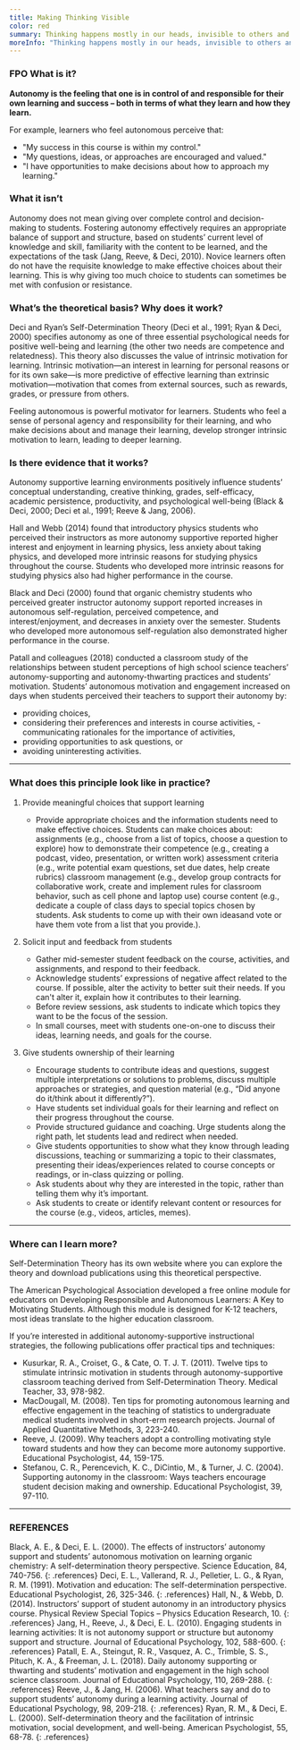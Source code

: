 ```yaml
---
title: Making Thinking Visible
color: red
summary: Thinking happens mostly in our heads, invisible to others and even to ourselves. Learning happens through thinking…
moreInfo: "Thinking happens mostly in our heads, invisible to others and even to ourselves. Learning happens through thinking, and learning increases when students externalize their thinking through problems, concepts, and questions. When students make their thinking visible to others, such as through speaking, writing, drawing, or demonstrating, they can see their own thinking progress, get timely feedback, question and discuss their ideas with others, and document their thinking for reflection."
---
```

### FPO What is it?

**Autonomy is the feeling that one is in control of and responsible for their own learning and success – both in terms of what they learn and how they learn.**

For example, learners who feel autonomous perceive that:
 
   - "My success in this course is within my control."
   - "My questions, ideas, or approaches are encouraged and valued." 
   - "I have opportunities to make decisions about how to approach my learning."

### What it isn’t
Autonomy does not mean giving over complete control and decision-making to students. Fostering autonomy effectively requires an appropriate balance of support and structure, based on students’ current level of knowledge and skill, familiarity with the content to be learned, and the expectations of the task (Jang, Reeve, & Deci, 2010). Novice learners often do not have the requisite knowledge to make effective choices about their learning. This is why giving too much choice to students can sometimes be met with confusion or resistance.


### What’s the theoretical basis? Why does it work?
Deci and Ryan’s Self-Determination Theory (Deci et al., 1991; Ryan & Deci, 2000) specifies autonomy as one of three essential psychological needs for positive well-being and learning (the other two needs are competence and relatedness). This theory also discusses the value of intrinsic motivation for learning. Intrinsic motivation—an interest in learning for personal reasons or for its own sake—is more predictive of effective learning than extrinsic motivation—motivation that comes from external sources, such as rewards, grades, or pressure from others.

Feeling autonomous is powerful motivator for learners. Students who feel a sense of personal agency and responsibility for their learning, and who make decisions about and manage their learning, develop stronger intrinsic motivation to learn, leading to deeper learning.


### Is there evidence that it works?
Autonomy supportive learning environments positively influence students’ conceptual understanding, creative thinking, grades, self-efficacy, academic persistence, productivity, and psychological well-being (Black & Deci, 2000; Deci et al., 1991; Reeve & Jang, 2006).

Hall and Webb (2014) found that introductory physics students who perceived their instructors as more autonomy supportive reported higher interest and enjoyment in learning physics, less anxiety about taking physics, and developed more intrinsic reasons for studying physics throughout the course. Students who developed more intrinsic reasons for studying physics also had higher performance in the course.

Black and Deci (2000) found that organic chemistry students who perceived greater instructor autonomy support reported increases in autonomous self-regulation, perceived competence, and interest/enjoyment, and decreases in anxiety over the semester. Students who developed more autonomous self-regulation also demonstrated higher performance in the course.

Patall and colleagues (2018) conducted a classroom study of the relationships between student perceptions of high school science teachers’ autonomy-supporting and autonomy-thwarting practices and students’ motivation. Students’ autonomous motivation and engagement increased on days when students perceived their teachers to support their autonomy by:
- providing choices,
- considering their preferences and interests in course activities, - communicating rationales for the importance of activities,
- providing opportunities to ask questions, or
- avoiding uninteresting activities.


----


### What does this principle look like in practice?
1. Provide meaningful choices that support learning

    - Provide appropriate choices and the information students need to make effective choices. Students can make choices about:
        assignments (e.g., choose from a list of topics, choose a question to explore)
        how to demonstrate their competence (e.g., creating a podcast, video, presentation, or written work)
        assessment criteria (e.g., write potential exam questions, set due dates, help create rubrics)
        classroom management (e.g., develop group contracts for collaborative work, create and implement rules for classroom behavior, such as cell phone and laptop use)
        course content (e.g., dedicate a couple of class days to special topics chosen by students. Ask students to come up with their own ideasand vote or have them vote from a list that you provide.).


2. Solicit input and feedback from students

    - Gather mid-semester student feedback on the course, activities, and assignments, and respond to their feedback.
    - Acknowledge students’ expressions of negative affect related to the course. If possible, alter the activity to better suit their needs. If you can't alter it, explain how it contributes to their learning.
    - Before review sessions, ask students to indicate which topics they want to be the focus of the session.
    - In small courses, meet with students one-on-one to discuss their ideas, learning needs, and goals for the course.


3. Give students ownership of their learning

    - Encourage students to contribute ideas and questions, suggest multiple interpretations or solutions to problems, discuss multiple approaches or strategies, and question material (e.g., “Did anyone do it/think about it differently?”).
    - Have students set individual goals for their learning and reflect on their progress throughout the course.
    - Provide structured guidance and coaching. Urge students along the right path, let students lead and redirect when needed.
    - Give students opportunities to show what they know through leading discussions, teaching or summarizing a topic to their classmates, presenting their ideas/experiences related to course concepts or readings, or in-class quizzing or polling.
    - Ask students about why they are interested in the topic, rather than telling them why it’s important.
    - Ask students to create or identify relevant content or resources for the course (e.g., videos, articles, memes).


----


### Where can I learn more?

Self-Determination Theory has its own website where you can explore the theory and download publications using this theoretical perspective.

The American Psychological Association developed a free online module for educators on Developing Responsible and Autonomous Learners: A Key to Motivating Students. Although this module is designed for K-12 teachers, most ideas translate to the higher education classroom.

If you’re interested in additional autonomy-supportive instructional strategies, the following publications offer practical tips and techniques:

- Kusurkar, R. A., Croiset, G., & Cate, O. T. J. T. (2011). Twelve tips to stimulate intrinsic motivation in students through autonomy-supportive classroom teaching derived from Self-Determination Theory. Medical Teacher, 33, 978-982.
- MacDougall, M. (2008). Ten tips for promoting autonomous learning and effective engagement in the teaching of statistics to undergraduate medical students involved in short-erm research projects. Journal of Applied Quantitative Methods, 3, 223-240.
- Reeve, J. (2009). Why teachers adopt a controlling motivating style toward students and how they can become more autonomy supportive. Educational Psychologist, 44, 159-175.
- Stefanou, C. R., Perencevich, K. C., DiCintio, M., & Turner, J. C. (2004). Supporting autonomy in the classroom: Ways teachers encourage student decision making and ownership. Educational Psychologist, 39, 97-110.

----


### REFERENCES
Black, A. E., & Deci, E. L. (2000). The effects of instructors’ autonomy support and students’ autonomous motivation on learning organic chemistry: A self-determination theory perspective. Science Education, 84, 740-756.
{: .references}
Deci, E. L., Vallerand, R. J., Pelletier, L. G., & Ryan, R. M. (1991). Motivation and education: The self-determination perspective. Educational Psychologist, 26, 325-346.
{: .references}
Hall, N., & Webb, D. (2014). Instructors’ support of student autonomy in an introductory physics course. Physical Review Special Topics – Physics Education Research, 10.
{: .references}
Jang, H., Reeve, J., & Deci, E. L. (2010). Engaging students in learning activities: It is not autonomy support or structure but autonomy support and structure. Journal of Educational Psychology, 102, 588-600.
{: .references}
Patall, E. A., Steingut, R. R., Vasquez, A. C., Trimble, S. S., Pituch, K. A., & Freeman, J. L. (2018). Daily autonomy supporting or thwarting and students’ motivation and engagement in the high school science classroom. Journal of Educational Psychology, 110, 269-288.
{: .references}
Reeve, J., & Jang, H. (2006). What teachers say and do to support students’ autonomy during a learning activity. Journal of Educational Psychology, 98, 209-218.
{: .references}
Ryan, R. M., & Deci, E. L. (2000). Self-determination theory and the facilitation of intrinsic motivation, social development, and well-being. American Psychologist, 55, 68-78.
{: .references}